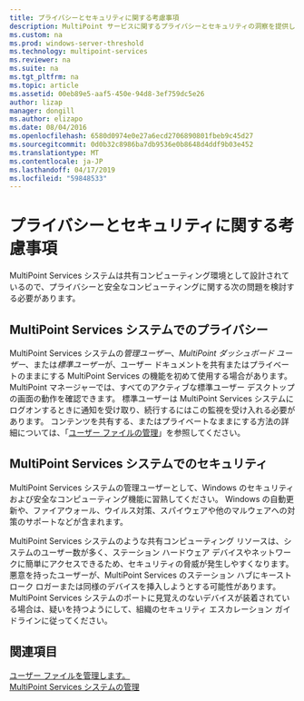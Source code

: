 ```yaml
---
title: プライバシーとセキュリティに関する考慮事項
description: MultiPoint サービスに関するプライバシーとセキュリティの洞察を提供します。
ms.custom: na
ms.prod: windows-server-threshold
ms.technology: multipoint-services
ms.reviewer: na
ms.suite: na
ms.tgt_pltfrm: na
ms.topic: article
ms.assetid: 00eb89e5-aaf5-450e-94d8-3ef759dc5e26
author: lizap
manager: dongill
ms.author: elizapo
ms.date: 08/04/2016
ms.openlocfilehash: 6580d0974e0e27a6ecd2706890801fbeb9c45d27
ms.sourcegitcommit: 0d0b32c8986ba7db9536e0b8648d4ddf9b03e452
ms.translationtype: MT
ms.contentlocale: ja-JP
ms.lasthandoff: 04/17/2019
ms.locfileid: "59848533"
---
```

# <a name="privacy-and-security-considerations"></a>プライバシーとセキュリティに関する考慮事項
MultiPoint Services システムは共有コンピューティング環境として設計されているので、プライバシーと安全なコンピューティングに関する次の問題を検討する必要があります。  
  
## <a name="privacy-in-a-multipoint-services-system"></a>MultiPoint Services システムでのプライバシー  
MultiPoint Services システムの*管理ユーザー*、*MultiPoint ダッシュボード ユーザー*、または*標準ユーザー*が、ユーザー ドキュメントを共有またはプライベートのままにする MultiPoint Services の機能を初めて使用する場合があります。 MultiPoint マネージャーでは、すべてのアクティブな標準ユーザー デスクトップの画面の動作を確認できます。 標準ユーザーは MultiPoint Services システムにログオンするときに通知を受け取り、続行するにはこの監視を受け入れる必要があります。 コンテンツを共有する、またはプライベートなままにする方法の詳細については、「[ユーザー ファイルの管理](Manage-User-Files.md)」を参照してください。  
  
## <a name="security-in-a-multipoint-services-system"></a>MultiPoint Services システムでのセキュリティ  
MultiPoint Services システムの管理ユーザーとして、Windows のセキュリティおよび安全なコンピューティング機能に習熟してください。 Windows の自動更新や、ファイアウォール、ウイルス対策、スパイウェアや他のマルウェアへの対策のサポートなどが含まれます。   
  
MultiPoint Services システムのような共有コンピューティング リソースは、システムのユーザー数が多く、ステーション ハードウェア デバイスやネットワークに簡単にアクセスできるため、セキュリティの脅威が発生しやすくなります。 悪意を持ったユーザーが、MultiPoint Services のステーション ハブにキーストローク ロガーまたは同様のデバイスを挿入しようとする可能性があります。 MultiPoint Services システムのポートに見覚えのないデバイスが装着されている場合は、疑いを持つようにして、組織のセキュリティ エスカレーション ガイドラインに従ってください。  
  
## <a name="see-also"></a>関連項目  
[ユーザー ファイルを管理します。](Manage-User-Files.md)  
[MultiPoint Services システムの管理](Managing-Your-MultiPoint-Services-System.md)